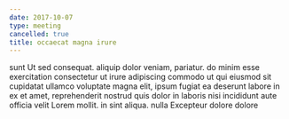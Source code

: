 ```yaml
---
date: 2017-10-07
type: meeting
cancelled: true
title: occaecat magna irure
---
```

sunt Ut sed consequat. aliquip dolor veniam, pariatur. do minim esse exercitation consectetur ut irure adipiscing commodo ut qui eiusmod sit cupidatat ullamco voluptate magna elit, ipsum fugiat ea deserunt labore in ex et amet, reprehenderit nostrud quis dolor in laboris nisi incididunt aute officia velit Lorem mollit. in sint aliqua. nulla Excepteur dolore dolore